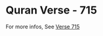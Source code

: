 # Quran Verse - 715 

For more infos, See [Verse 715](https://www.quranbookk.com/quran/search?q=715)